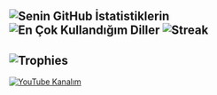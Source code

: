 ![Senin GitHub İstatistiklerin](https://github-readme-stats.vercel.app/api?username=AlpikTech&show_icons=true&theme=radical)
![En Çok Kullandığım Diller](https://github-readme-stats.vercel.app/api/top-langs/?username=AlpikTech&layout=compact&theme=radical)
![Streak](https://github-readme-streak-stats.herokuapp.com/?user=AlpikTech&theme=radical)
---
![Trophies](https://github-profile-trophy.vercel.app/?username=AlpikTech&theme=radical)
---
[![YouTube Kanalım](https://img.shields.io/badge/YouTube-Check%Out%20At-red?style=for-the-badge&logo=youtube)](https://www.youtube.com/@alpiktech8172)
